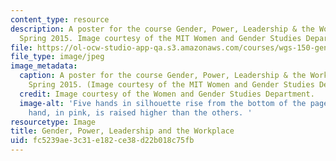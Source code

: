 ```yaml
---
content_type: resource
description: A poster for the course Gender, Power, Leadership & the Workplace from
  Spring 2015. Image courtesy of the MIT Women and Gender Studies Department.
file: https://ol-ocw-studio-app-qa.s3.amazonaws.com/courses/wgs-150-gender-power-leadership-and-the-workplace-spring-2015/fc5239ae3c31e182ce38d22b018c75fb_WGS-150s15.jpg
file_type: image/jpeg
image_metadata:
  caption: A poster for the course Gender, Power, Leadership & the Workplace from
    Spring 2015. (Image courtesy of the MIT Women and Gender Studies Department.)
  credit: Image courtesy of the Women and Gender Studies Department.
  image-alt: 'Five hands in silhouette rise from the bottom of the page. A larger
    hand, in pink, is raised higher than the others. '
resourcetype: Image
title: Gender, Power, Leadership and the Workplace
uid: fc5239ae-3c31-e182-ce38-d22b018c75fb
---
```

